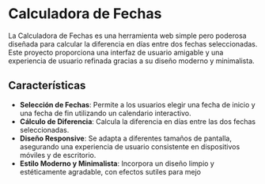 # Calculadora de Fechas

La Calculadora de Fechas es una herramienta web simple pero poderosa diseñada para calcular la diferencia en días entre dos fechas seleccionadas. Este proyecto proporciona una interfaz de usuario amigable y una experiencia de usuario refinada gracias a su diseño moderno y minimalista.

## Características

- **Selección de Fechas**: Permite a los usuarios elegir una fecha de inicio y una fecha de fin utilizando un calendario interactivo.
- **Cálculo de Diferencia**: Calcula la diferencia en días entre las dos fechas seleccionadas.
- **Diseño Responsive**: Se adapta a diferentes tamaños de pantalla, asegurando una experiencia de usuario consistente en dispositivos móviles y de escritorio.
- **Estilo Moderno y Minimalista**: Incorpora un diseño limpio y estéticamente agradable, con efectos sutiles para mejo

